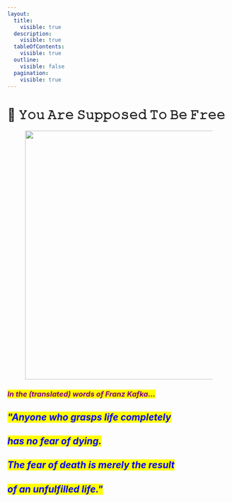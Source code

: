 ```yaml
---
layout:
  title:
    visible: true
  description:
    visible: true
  tableOfContents:
    visible: true
  outline:
    visible: false
  pagination:
    visible: true
---
```


# 💎 𝚈𝚘𝚞 𝙰𝚛𝚎 𝚂𝚞𝚙𝚙𝚘𝚜𝚎𝚍 𝚃𝚘 𝙱𝚎 𝙵𝚛𝚎𝚎

<figure><img src="../../../../../.gitbook/assets/pexels-btgl-♡-19267072.jpg" alt="" width="563"><figcaption></figcaption></figure>

### _<mark style="color:purple;">**In the (translated) words of Franz Kafka...**</mark>_

## _<mark style="color:blue;">**"Anyone who grasps life completely**</mark>_&#x20;

## _<mark style="color:blue;">**has no fear of dying.**</mark>_&#x20;

## _<mark style="color:blue;">**The fear of death is merely the result**</mark>_&#x20;

## _<mark style="color:blue;">**of an unfulfilled life."**</mark>_&#x20;

